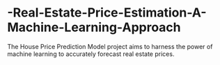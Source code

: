 # -Real-Estate-Price-Estimation-A-Machine-Learning-Approach
The House Price Prediction Model project aims to harness the power of machine learning to accurately forecast real estate prices.
